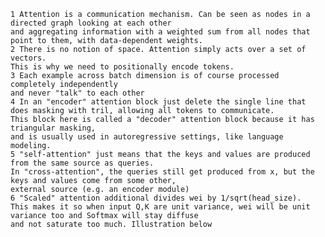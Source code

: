 
    1 Attention is a communication mechanism. Can be seen as nodes in a directed graph looking at each other
    and aggregating information with a weighted sum from all nodes that point to them, with data-dependent weights.
    2 There is no notion of space. Attention simply acts over a set of vectors. 
    This is why we need to positionally encode tokens.
    3 Each example across batch dimension is of course processed completely independently 
    and never "talk" to each other
    4 In an "encoder" attention block just delete the single line that does masking with tril, allowing all tokens to communicate. 
    This block here is called a "decoder" attention block because it has triangular masking, 
    and is usually used in autoregressive settings, like language modeling.
    5 "self-attention" just means that the keys and values are produced from the same source as queries. 
    In "cross-attention", the queries still get produced from x, but the keys and values come from some other, 
    external source (e.g. an encoder module)
    6 "Scaled" attention additional divides wei by 1/sqrt(head_size). 
    This makes it so when input Q,K are unit variance, wei will be unit variance too and Softmax will stay diffuse 
    and not saturate too much. Illustration below

